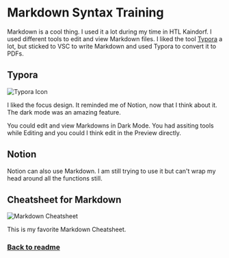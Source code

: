 # Markdown Syntax Training
Markdown is a cool thing. I used it a lot during my time in HTL Kaindorf. I used different tools to edit and view Markdown files. I liked the tool [Typora](https://typora.io/) a lot, but sticked to VSC to write Markdown and used Typora to convert it to PDFs. 

## Typora
![Typora Icon](https://blogiestools.com/wp-content/uploads/2021/01/Typora-review.jpg)

I liked the focus design. It reminded me of Notion, now that I think about it. The dark mode was an amazing feature.

You could edit and view Markdowns in Dark Mode. You had assiting tools while Editing and you could I think edit in the Preview directly.

## Notion
Notion can also use Markdown. I am still trying to use it but can't wrap my head around all the functions still.

## Cheatsheet for Markdown
![Markdown Cheatsheet](https://images.datacamp.com/image/upload/v1697798108/Markdown_Cheat_Sheet_9657d9746f.png)

This is my favorite Markdown Cheatsheet.

### [Back to readme](./README.md)
